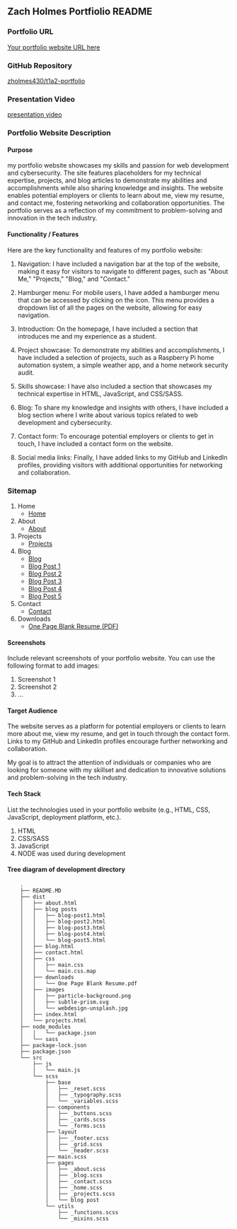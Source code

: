 ## Zach Holmes Portfiolio README 


### Portfolio URL

[Your portfolio website URL here](https://lustrous-pika-3fa492.netlify.app/index.html)

### GitHub Repository

[zholmes430/t1a2-portfolio](https://github.com/zholmes430/t1a2-portfolio)

### Presentation Video

[presentation video](https://video.com/myvid)

### Portfolio Website Description

#### Purpose

my portfolio website showcases my skills and passion for web development and cybersecurity. The site features placeholders for my technical expertise, projects, and blog articles to demonstrate my abilities and accomplishments while also sharing knowledge and insights. The website enables potential employers or clients to learn about me, view my resume, and contact me, fostering networking and collaboration opportunities. The portfolio serves as a reflection of my commitment to problem-solving and innovation in the tech industry.

#### Functionality / Features

Here are the key functionality and features of my portfolio website:

1. Navigation: I have included a navigation bar at the top of the website, making it easy for visitors to navigate to different pages, such as "About Me," "Projects," "Blog," and "Contact."

2. Hamburger menu: For mobile users, I have added a hamburger menu that can be accessed by clicking on the icon. This menu provides a dropdown list of all the pages on the website, allowing for easy navigation.

3. Introduction: On the homepage, I have included a section that introduces me and my experience as a student.

4. Project showcase: To demonstrate my abilities and accomplishments, I have included a selection of projects, such as a Raspberry Pi home automation system, a simple weather app, and a home network security audit.

5. Skills showcase: I have also included a section that showcases my technical expertise in HTML, JavaScript, and CSS/SASS.

6. Blog: To share my knowledge and insights with others, I have included a blog section where I write about various topics related to web development and cybersecurity.

7. Contact form: To encourage potential employers or clients to get in touch, I have included a contact form on the website.

8. Social media links: Finally, I have added links to my GitHub and LinkedIn profiles, providing visitors with additional opportunities for networking and collaboration.


### Sitemap

1. Home
    - [Home](https://lustrous-pika-3fa492.netlify.app/index.html)
2. About
    - [About](https://lustrous-pika-3fa492.netlify.app/about.html)
3. Projects
    - [Projects](https://lustrous-pika-3fa492.netlify.app/projects.html)
4. Blog
    - [Blog](https://lustrous-pika-3fa492.netlify.app/blog.html)
    - [Blog Post 1](https://lustrous-pika-3fa492.netlify.app/blog%20posts/blog-post1.html)
    - [Blog Post 2](https://lustrous-pika-3fa492.netlify.app/blog%20posts/blog-post2.html)
    - [Blog Post 3](https://lustrous-pika-3fa492.netlify.app/blog%20posts/blog-post3.html)
    - [Blog Post 4](https://lustrous-pika-3fa492.netlify.app/blog%20posts/blog-post4.html)
    - [Blog Post 5](https://lustrous-pika-3fa492.netlify.app/blog%20posts/blog-post5.html)
5. Contact
    - [Contact](https://lustrous-pika-3fa492.netlify.app/contact.html)
6. Downloads
    - [One Page Blank Resume (PDF)](https://lustrous-pika-3fa492.netlify.app/downloads/One%20Page%20Blank%20Resume.pdf)


#### Screenshots

Include relevant screenshots of your portfolio website. You can use the following format to add images:


1. Screenshot 1
2. Screenshot 2
3. ...

#### Target Audience

The website serves as a platform for potential employers or clients to learn more about me, view my resume, and get in touch through the contact form. Links to my GitHub and LinkedIn profiles encourage further networking and collaboration.

My goal is to attract the attention of individuals or companies who are looking for someone with my skillset and dedication to innovative solutions and problem-solving in the tech industry.



#### Tech Stack

List the technologies used in your portfolio website (e.g., HTML, CSS, JavaScript, deployment platform, etc.).

1. HTML
2. CSS/SASS
3. JavaScript
4. NODE was used during development

#### Tree diagram of development directory 


        .
        ├── README.MD
        ├── dist
        │   ├── about.html
        │   ├── blog posts
        │   │   ├── blog-post1.html
        │   │   ├── blog-post2.html
        │   │   ├── blog-post3.html
        │   │   ├── blog-post4.html
        │   │   └── blog-post5.html
        │   ├── blog.html
        │   ├── contact.html
        │   ├── css
        │   │   ├── main.css
        │   │   └── main.css.map
        │   ├── downloads
        │   │   └── One Page Blank Resume.pdf
        │   ├── images
        │   │   ├── particle-background.png
        │   │   ├── subtle-prism.svg
        │   │   └── webdesign-unsplash.jpg
        │   ├── index.html
        │   └── projects.html
        ├── node_modules
        │   │   └── package.json
        │   └── sass
        ├── package-lock.json
        ├── package.json
        └── src
            ├── js
            │   └── main.js
            └── scss
                ├── base
                │   ├── _reset.scss
                │   ├── _typography.scss
                │   └── _variables.scss
                ├── components
                │   ├── _buttons.scss
                │   ├── _cards.scss
                │   └── _forms.scss
                ├── layout
                │   ├── _footer.scss
                │   ├── _grid.scss
                │   └── _header.scss
                ├── main.scss
                ├── pages
                │   ├── _about.scss
                │   ├── _blog.scss
                │   ├── _contact.scss
                │   ├── _home.scss
                │   ├── _projects.scss
                │   └── blog post 
                └── utils
                    ├── _functions.scss
                    └── _mixins.scss